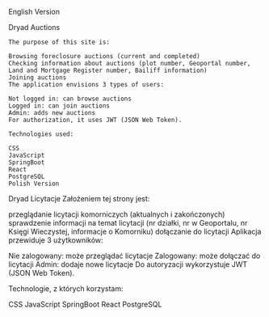 English Version

Dryad Auctions
    
    The purpose of this site is:
    
    Browsing foreclosure auctions (current and completed)
    Checking information about auctions (plot number, Geoportal number, Land and Mortgage Register number, Bailiff information)
    Joining auctions
    The application envisions 3 types of users:
    
    Not logged in: can browse auctions
    Logged in: can join auctions
    Admin: adds new auctions
    For authorization, it uses JWT (JSON Web Token).
    
    Technologies used:
    
    CSS
    JavaScript
    SpringBoot
    React
    PostgreSQL
    Polish Version


Dryad Licytacje
Założeniem tej strony jest:

przeglądanie licytacji komorniczych (aktualnych i zakończonych)
sprawdzenie informacji na temat licytacji (nr działki, nr w Geoportalu, nr Księgi Wieczystej, informacje o Komorniku)
dołączanie do licytacji
Aplikacja przewiduje 3 użytkowników:

Nie zalogowany: może przeglądać licytacje
Zalogowany: może dołączać do licytacji
Admin: dodaje nowe licytacje
Do autoryzacji wykorzystuje JWT (JSON Web Token).

Technologie, z których korzystam:

CSS
JavaScript
SpringBoot
React
PostgreSQL
